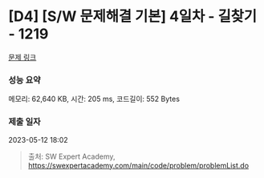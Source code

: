# [D4] [S/W 문제해결 기본] 4일차 - 길찾기 - 1219 

[문제 링크](https://swexpertacademy.com/main/code/problem/problemDetail.do?contestProbId=AV14geLqABQCFAYD) 

### 성능 요약

메모리: 62,640 KB, 시간: 205 ms, 코드길이: 552 Bytes

### 제출 일자

2023-05-12 18:02



> 출처: SW Expert Academy, https://swexpertacademy.com/main/code/problem/problemList.do